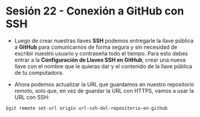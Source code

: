 # Sesión 22 - Conexión a GitHub con SSH

* Luego de crear nuestras llaves **SSH** podemos entregarle la llave pública a **GitHub** para comunicarnos de forma segura y sin necesidad de escribir nuestro usuario y contraseña todo el tiempo. Para esto debes entrar a la **Configuración de Llaves SSH en GitHub**, crear una nueva llave con el nombre que le quieras dar y el contenido de la llave pública de tu computadora.

* Ahora podemos actualizar la URL que guardamos en nuestro repositorio remoto, solo que, en vez de guardar la URL con HTTPS, vamos a usar la URL con SSH:

`$git remote set-url origin url-ssh-del-repositorio-en-github`
